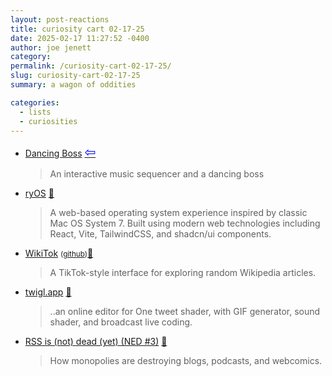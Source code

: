 ```yaml
---
layout: post-reactions
title: curiosity cart 02-17-25
date: 2025-02-17 11:27:52 -0400
author: joe jenett
category: 
permalink: /curiosity-cart-02-17-25/
slug: curiosity-cart-02-17-25
summary: a wagon of oddities

categories:
  - lists
  - curiosities
---
```

<ul class="links">
	<li><a title="Dancing Boss by Laura Sirvent" href="https://boss.laurasirvent.com/">Dancing Boss</a>  <a title="source" href="https://waxy.org/2025/02/dancing-boss/"><span style="font-size:1.5em;color:blue;">&#8678;</span></a><blockquote><p>An interactive music sequencer and a dancing boss</p></blockquote></li>
	<li><a title="ryOS by Ryo Lu" href="https://os.ryo.lu/">ryOS</a> <a title="source" href="https://pinboard.in/u:arnicas">📌</a><blockquote><p>A web-based operating system experience inspired by classic Mac OS System 7. Built using modern web technologies including React, Vite, TailwindCSS, and shadcn/ui components.</p></blockquote></li>
	<li><a title="WikiTok by IsaacGemal" href="https://wikitok.vercel.app/">WikiTok</a> <small>(<a href="https://github.com/IsaacGemal/wikitok">github</a>)</small><a title="source" href="https://pinboard.in/u:bekishore">📌</a><blockquote><p>A TikTok-style interface for exploring random Wikipedia articles.</p></blockquote></li>
	<li><a title="twigl.app" href="https://twigl.app/">twigl.app</a> <a title="source" href="https://pinboard.in/u:arnicas">📌</a><blockquote><p>..an online editor for One tweet shader, with GIF generator, sound shader, and broadcast live coding.</p></blockquote></li>
	<li><a title="RSS is (not) dead (yet) (NED #3) – a webcomic" href="https://audmcname.com/comics/rss-is-not-dead-yet/">RSS is (not) dead (yet) (NED #3)</a> <a title="source" href="https://pinboard.in/u:cogdog">📌</a><blockquote><p>How monopolies are destroying blogs, podcasts, and webcomics.</p></blockquote></li>
</ul>
<a style="display:none;" href="https://brid.gy/publish/mastodon"><small>(cross-posted to mastodon)</small></a>
